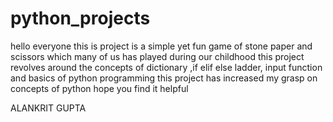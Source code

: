 # python_projects
hello everyone 
this is project is a simple yet fun game of stone paper and scissors which many of us has played during our childhood 
this project revolves around the concepts of dictionary ,if elif else ladder, input function  and basics of python programming
this project has increased my grasp on concepts of python hope you find it helpful

ALANKRIT GUPTA
